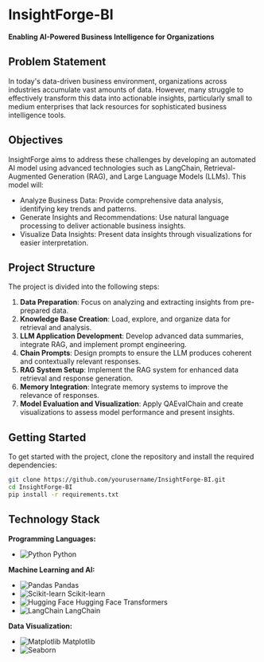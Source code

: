 # InsightForge-BI

**Enabling AI-Powered Business Intelligence for Organizations**

## Problem Statement
In today's data-driven business environment, organizations across industries accumulate vast amounts of data. However, many struggle to effectively transform this data into actionable insights, particularly small to medium enterprises that lack resources for sophisticated business intelligence tools.

## Objectives
InsightForge aims to address these challenges by developing an automated AI model using advanced technologies such as LangChain, Retrieval-Augmented Generation (RAG), and Large Language Models (LLMs). This model will:
- Analyze Business Data: Provide comprehensive data analysis, identifying key trends and patterns.
- Generate Insights and Recommendations: Use natural language processing to deliver actionable business insights.
- Visualize Data Insights: Present data insights through visualizations for easier interpretation.

## Project Structure
The project is divided into the following steps:

1. **Data Preparation**: Focus on analyzing and extracting insights from pre-prepared data.
2. **Knowledge Base Creation**: Load, explore, and organize data for retrieval and analysis.
3. **LLM Application Development**: Develop advanced data summaries, integrate RAG, and implement prompt engineering.
4. **Chain Prompts**: Design prompts to ensure the LLM produces coherent and contextually relevant responses.
5. **RAG System Setup**: Implement the RAG system for enhanced data retrieval and response generation.
6. **Memory Integration**: Integrate memory systems to improve the relevance of responses.
7. **Model Evaluation and Visualization**: Apply QAEvalChain and create visualizations to assess model performance and present insights.

## Getting Started
To get started with the project, clone the repository and install the required dependencies:

```bash
git clone https://github.com/yourusername/InsightForge-BI.git
cd InsightForge-BI
pip install -r requirements.txt
```

## Technology Stack

**Programming Languages:**
- ![Python](https://img.shields.io/badge/Python-3776AB?style=flat&logo=python&logoColor=white) Python

**Machine Learning and AI:**
- ![Pandas](https://img.shields.io/badge/Pandas-150458?style=flat&logo=pandas&logoColor=white) Pandas
- ![Scikit-learn](https://img.shields.io/badge/Scikit--learn-F7931E?style=flat&logo=scikit-learn&logoColor=white) Scikit-learn
- ![Hugging Face](https://img.shields.io/badge/Hugging_Face-FFDA44?style=flat&logo=huggingface&logoColor=black) Hugging Face Transformers
- ![LangChain](https://img.shields.io/badge/LangChain-000000?style=flat&logo=chain&logoColor=white) LangChain

**Data Visualization:**
- ![Matplotlib](https://img.shields.io/badge/Matplotlib-ffffff?style=flat&logo=matplotlib&logoColor=black) Matplotlib
- ![Seaborn](https://img.shields.io/badge/Seaborn-00)


